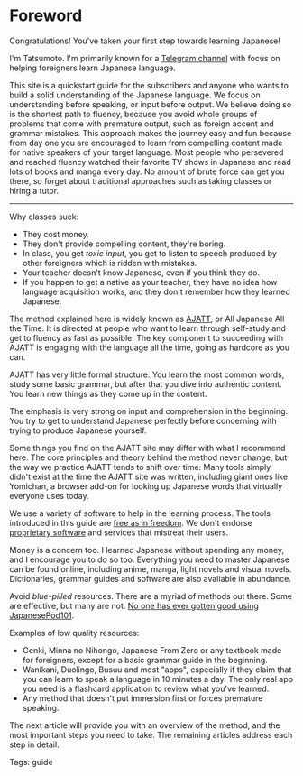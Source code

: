 # Foreword

Congratulations! You've taken your first step towards learning Japanese!

I'm Tatsumoto. I'm primarily known for a [Telegram channel](https://t.me/ajatt_tools)
with focus on helping foreigners learn Japanese language.

This site is a quickstart guide for the subscribers
and anyone who wants to build a solid understanding of the Japanese language.
We focus on understanding before speaking, or input before output.
We believe doing so is the shortest path to fluency,
because you avoid whole groups of problems that come with premature output,
such as foreign accent and grammar mistakes.
This approach makes the journey easy and fun
because from day one you are encouraged to learn from compelling content
made for native speakers of your target language.
Most people who persevered and reached fluency
watched their favorite TV shows in Japanese
and read lots of books and manga every day.
No amount of brute force can get you there,
so forget about traditional approaches such as taking classes or hiring a tutor.

****

Why classes suck:
* They cost money.
* They don't provide compelling content, they're boring.
* In class, you get *toxic input*,
you get to listen to speech produced by other foreigners which is ridden with mistakes.
* Your teacher doesn't know Japanese, even if you think they do.
* If you happen to get a native as your teacher,
they have no idea how language acquisition works,
and they don't remember how they learned Japanese.

The method explained here is widely known as
[AJATT](faq.html#whats-ajatt),
or All Japanese All the Time.
It is directed at people who want to learn through self-study
and get to fluency as fast as possible.
The key component to succeeding with AJATT is engaging with the language all the time,
going as hardcore as you can.

AJATT has very little formal structure.
You learn the most common words, study some basic grammar,
but after that you dive into authentic content.
You learn new things as they come up in the content.

The emphasis is very strong on input and comprehension in the beginning.
You try to get to understand Japanese perfectly
before concerning with trying to produce Japanese yourself.

Some things you find on the AJATT site may differ with what I recommend here.
The core principles and theory behind the method never change,
but the way we practice AJATT tends to shift over time.
Many tools simply didn't exist at the time the AJATT site was written,
including giant ones like Yomichan, a browser add-on for looking up Japanese words
that virtually everyone uses today.

We use a variety of software to help in the learning process.
The tools introduced in this guide are
[free as in freedom](https://www.gnu.org/philosophy/free-sw.html).
We don't endorse
[proprietary software](https://www.gnu.org/proprietary/proprietary.html)
and services that mistreat their users.

Money is a concern too.
I learned Japanese without spending any money, and I encourage you to do so too.
Everything you need to master Japanese can be found online,
including anime, manga, light novels and visual novels.
Dictionaries, grammar guides and software are also available in abundance.

Avoid *blue-pilled* resources.
There are a myriad of methods out there.
Some are effective, but many are not.
[No one has ever gotten good using JapanesePod101](https://redirect.invidious.io/watch?v=ikm_gL7-mZs).

Examples of low quality resources:
* Genki, Minna no Nihongo, Japanese From Zero or any textbook made for foreigners,
except for a basic grammar guide in the beginning.
* Wanikani, Duolingo, Busuu and most "apps",
especially if they claim that you can learn to speak a language in 10 minutes a day.
The only real app you need is a flashcard application to review what you've learned.
* Any method that doesn't put immersion first or forces premature speaking.

The next article will provide you with an overview of the method,
and the most important steps you need to take.
The remaining articles address each step in detail.

Tags: guide
